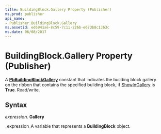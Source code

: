 ```yaml
---
title: BuildingBlock.Gallery Property (Publisher)
ms.prod: publisher
api_name:
- Publisher.BuildingBlock.Gallery
ms.assetid: ed6941ae-8c59-7c11-226b-e673b8c1363c
ms.date: 06/08/2017
---
```



# BuildingBlock.Gallery Property (Publisher)

A  **[PbBuildingBlockGallery](Publisher.pbbuildingblockgallery.md)** constant that indicates the building block gallery on the ribbon that contains the specified building block, if [ShowInGallery](Publisher.BuildingBlock.ShowInGallery.md) is **True**. Read/write.


## Syntax

 _expression_. **Gallery**

 _expression_A variable that represents a  **BuildingBlock** object.


